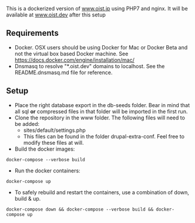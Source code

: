 This is a dockerized version of www.oist.jp using PHP7 and nginx. It will be available at www.oist.dev after this setup

## Requirements

- Docker. OSX users should be using Docker for Mac or Docker Beta and not the
virtual box based Docker machine. See https://docs.docker.com/engine/installation/mac/
- Dnsmasq to resolve "\*.oist.dev" domains to localhost.
See the README.dnsmasq.md file for reference.

## Setup

- Place the right database export in the db-seeds folder. Bear in mind that all sql **or** compressed files in that folder will be imported in the first run.
- Clone the repository in the www folder. The following files will need to be added:
  - sites/default/settings.php
  - This files can be found in the folder drupal-extra-conf. Feel free to modify these files at will.
- Build the docker images:
```
docker-compose --verbose build
```
- Run the docker containers:
```
docker-compose up
```
- To safely rebuild and restart the containers, use a combination of down, build & up.
```
docker-compose down && docker-compose --verbose build && docker-compose up
```
